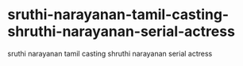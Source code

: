 # sruthi-narayanan-tamil-casting-shruthi-narayanan-serial-actress
sruthi narayanan tamil casting shruthi narayanan serial actress
